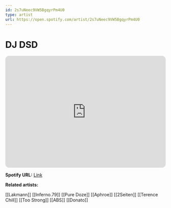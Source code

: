 ```yaml
---
id: 2s7uNeec9VW5BgqyrPm4U0
type: artist
url: https://open.spotify.com/artist/2s7uNeec9VW5BgqyrPm4U0
---
```

# DJ DSD

<iframe style="border-radius:12px" src="https://open.spotify.com/embed/artist/2s7uNeec9VW5BgqyrPm4U0" width="100%" height="352" frameBorder="0" allowfullscreen="" allow="autoplay; clipboard-write; encrypted-media; fullscreen; picture-in-picture" loading="lazy"></iframe>

**Spotify URL:** [Link](https://open.spotify.com/artist/2s7uNeec9VW5BgqyrPm4U0)

**Related artists:**

[[Lakmann]]
[[Inferno.79]]
[[Pure Doze]]
[[Aphroe]]
[[2Seiten]]
[[Terence Chill]]
[[Too Strong]]
[[ABS]]
[[Donato]]
